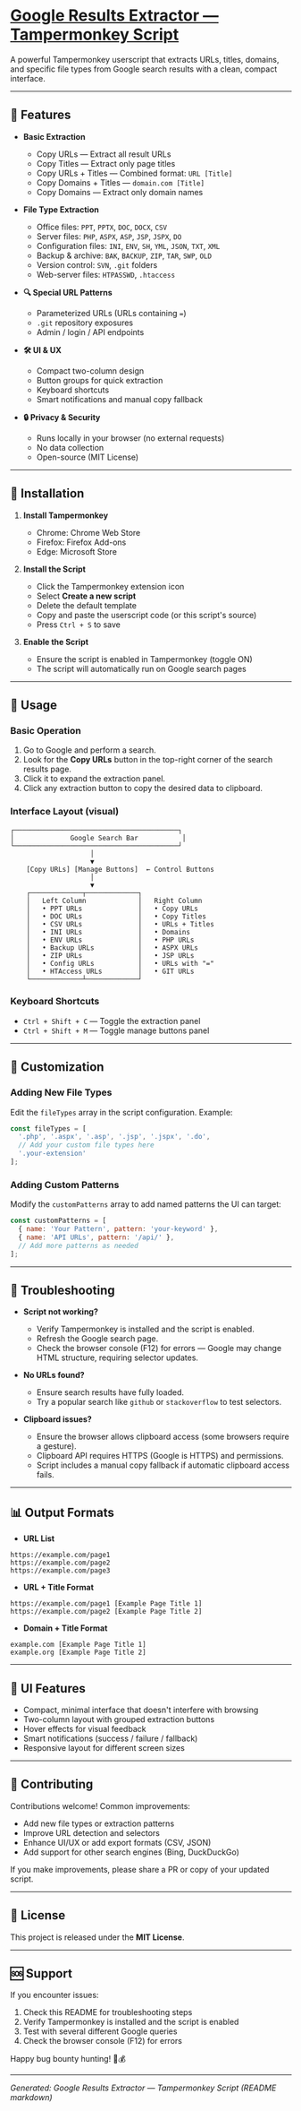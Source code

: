 # [Google Results Extractor — Tampermonkey Script](https://github.com/cristophercervantes/Tampermonkey-scripts-bug-bounty/blob/main/Copy%20URLs%2C%20Titles%2C%20Domains%2C%20and%20Specific%20URLs.js)

A powerful Tampermonkey userscript that extracts URLs, titles, domains, and specific file types from Google search results with a clean, compact interface.

---

## 🚀 Features

* **Basic Extraction**

  * Copy URLs — Extract all result URLs
  * Copy Titles — Extract only page titles
  * Copy URLs + Titles — Combined format: `URL [Title]`
  * Copy Domains + Titles — `domain.com [Title]`
  * Copy Domains — Extract only domain names

* **File Type Extraction**

  * Office files: `PPT`, `PPTX`, `DOC`, `DOCX`, `CSV`
  * Server files: `PHP`, `ASPX`, `ASP`, `JSP`, `JSPX`, `DO`
  * Configuration files: `INI`, `ENV`, `SH`, `YML`, `JSON`, `TXT`, `XML`
  * Backup & archive: `BAK`, `BACKUP`, `ZIP`, `TAR`, `SWP`, `OLD`
  * Version control: `SVN`, `.git` folders
  * Web-server files: `HTPASSWD`, `.htaccess`

* **🔍 Special URL Patterns**

  * Parameterized URLs (URLs containing `=`)
  * `.git` repository exposures
  * Admin / login / API endpoints

* **🛠 UI & UX**

  * Compact two-column design
  * Button groups for quick extraction
  * Keyboard shortcuts
  * Smart notifications and manual copy fallback

* **🔒 Privacy & Security**

  * Runs locally in your browser (no external requests)
  * No data collection
  * Open-source (MIT License)

---

## 🎯 Installation

1. **Install Tampermonkey**

   * Chrome: Chrome Web Store
   * Firefox: Firefox Add-ons
   * Edge: Microsoft Store

2. **Install the Script**

   * Click the Tampermonkey extension icon
   * Select **Create a new script**
   * Delete the default template
   * Copy and paste the userscript code (or this script's source)
   * Press `Ctrl + S` to save

3. **Enable the Script**

   * Ensure the script is enabled in Tampermonkey (toggle ON)
   * The script will automatically run on Google search pages

---

## 🎯 Usage

### Basic Operation

1. Go to Google and perform a search.
2. Look for the **Copy URLs** button in the top-right corner of the search results page.
3. Click it to expand the extraction panel.
4. Click any extraction button to copy the desired data to clipboard.

### Interface Layout (visual)

```
┌─────────────────────────────────────────┐
│              Google Search Bar           │
└─────────────────────────────────────────┘
                    │
                    ▼
    [Copy URLs] [Manage Buttons]  ← Control Buttons
                    │
                    ▼
    ┌─────────────┬─────────────┐
    │   Left Column             │   Right Column
    │   • PPT URLs              │   • Copy URLs
    │   • DOC URLs              │   • Copy Titles  
    │   • CSV URLs              │   • URLs + Titles
    │   • INI URLs              │   • Domains
    │   • ENV URLs              │   • PHP URLs
    │   • Backup URLs           │   • ASPX URLs
    │   • ZIP URLs              │   • JSP URLs
    │   • Config URLs           │   • URLs with "="
    │   • HTAccess URLs         │   • GIT URLs
    └─────────────┴─────────────┘
```

### Keyboard Shortcuts

* `Ctrl + Shift + C` — Toggle the extraction panel
* `Ctrl + Shift + M` — Toggle manage buttons panel

---

## 🔧 Customization

### Adding New File Types

Edit the `fileTypes` array in the script configuration. Example:

```javascript
const fileTypes = [
  '.php', '.aspx', '.asp', '.jsp', '.jspx', '.do',
  // Add your custom file types here
  '.your-extension'
];
```

### Adding Custom Patterns

Modify the `customPatterns` array to add named patterns the UI can target:

```javascript
const customPatterns = [
  { name: 'Your Pattern', pattern: 'your-keyword' },
  { name: 'API URLs', pattern: '/api/' },
  // Add more patterns as needed
];
```

---

## 🐛 Troubleshooting

* **Script not working?**

  * Verify Tampermonkey is installed and the script is enabled.
  * Refresh the Google search page.
  * Check the browser console (F12) for errors — Google may change HTML structure, requiring selector updates.

* **No URLs found?**

  * Ensure search results have fully loaded.
  * Try a popular search like `github` or `stackoverflow` to test selectors.

* **Clipboard issues?**

  * Ensure the browser allows clipboard access (some browsers require a gesture).
  * Clipboard API requires HTTPS (Google is HTTPS) and permissions.
  * Script includes a manual copy fallback if automatic clipboard access fails.

---

## 📊 Output Formats

* **URL List**

```
https://example.com/page1
https://example.com/page2
https://example.com/page3
```

* **URL + Title Format**

```
https://example.com/page1 [Example Page Title 1]
https://example.com/page2 [Example Page Title 2]
```

* **Domain + Title Format**

```
example.com [Example Page Title 1]
example.org [Example Page Title 2]
```

---

## 🎨 UI Features

* Compact, minimal interface that doesn't interfere with browsing
* Two-column layout with grouped extraction buttons
* Hover effects for visual feedback
* Smart notifications (success / failure / fallback)
* Responsive layout for different screen sizes

---

## 🤝 Contributing

Contributions welcome! Common improvements:

* Add new file types or extraction patterns
* Improve URL detection and selectors
* Enhance UI/UX or add export formats (CSV, JSON)
* Add support for other search engines (Bing, DuckDuckGo)

If you make improvements, please share a PR or copy of your updated script.

---

## 📝 License

This project is released under the **MIT License**.

---

## 🆘 Support

If you encounter issues:

1. Check this README for troubleshooting steps
2. Verify Tampermonkey is installed and the script is enabled
3. Test with several different Google queries
4. Check the browser console (F12) for errors

Happy bug bounty hunting! 🐛💰

---

*Generated: Google Results Extractor — Tampermonkey Script (README markdown)*

